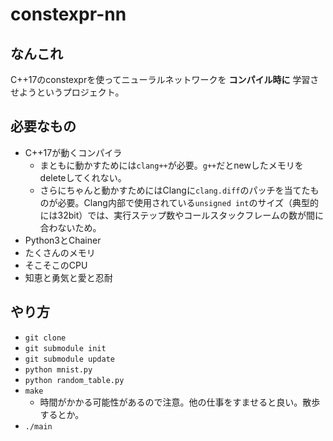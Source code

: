 # constexpr-nn

## なんこれ

C++17のconstexprを使ってニューラルネットワークを **コンパイル時に** 学習させようというプロジェクト。

## 必要なもの

- C++17が動くコンパイラ
    - まともに動かすためには`clang++`が必要。`g++`だとnewしたメモリをdeleteしてくれない。
    - さらにちゃんと動かすためにはClangに`clang.diff`のパッチを当てたものが必要。Clang内部で使用されている`unsigned int`のサイズ（典型的には32bit）では、実行ステップ数やコールスタックフレームの数が間に合わないため。
- Python3とChainer
- たくさんのメモリ
- そこそこのCPU
- 知恵と勇気と愛と忍耐

## やり方

- `git clone`
- `git submodule init`
- `git submodule update`
- `python mnist.py`
- `python random_table.py`
- `make`
    - 時間がかかる可能性があるので注意。他の仕事をすませると良い。散歩するとか。
- `./main`

